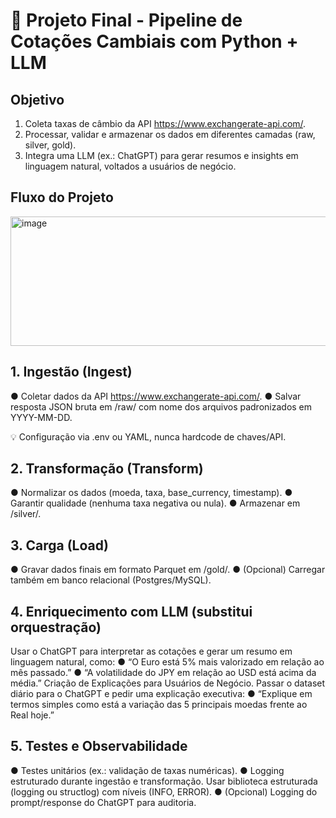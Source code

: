 # 🚀 Projeto Final - Pipeline de Cotações Cambiais com Python + LLM


## Objetivo
1. Coleta taxas de câmbio da API https://www.exchangerate-api.com/.
2. Processar, validar e armazenar os dados em diferentes camadas (raw, silver, gold).
3. Integra uma LLM (ex.: ChatGPT) para gerar resumos e insights em linguagem natural, voltados a usuários de negócio.

## Fluxo do Projeto
<img width="539" height="207" alt="image" src="https://github.com/user-attachments/assets/928b934e-7201-42b5-aa37-b8dd593617d9" />

## 1. Ingestão (Ingest)
● Coletar dados da API https://www.exchangerate-api.com/.
● Salvar resposta JSON bruta em /raw/ com nome dos arquivos padronizados em YYYY-MM-DD.

💡 Configuração via .env ou YAML, nunca hardcode de chaves/API.

## 2. Transformação (Transform)
● Normalizar os dados (moeda, taxa, base_currency, timestamp).
● Garantir qualidade (nenhuma taxa negativa ou nula).
● Armazenar em /silver/.

## 3. Carga (Load)
● Gravar dados finais em formato Parquet em /gold/.
● (Opcional) Carregar também em banco relacional (Postgres/MySQL).

## 4. Enriquecimento com LLM (substitui orquestração)
Usar o ChatGPT para interpretar as cotações e gerar um resumo em linguagem natural, como:
● “O Euro está 5% mais valorizado em relação ao mês passado.”
● “A volatilidade do JPY em relação ao USD está acima da média.”
Criação de Explicações para Usuários de Negócio. Passar o dataset diário para o ChatGPT e pedir uma explicação executiva:
● “Explique em termos simples como está a variação das 5 principais moedas frente ao Real hoje.”

## 5. Testes e Observabilidade
● Testes unitários (ex.: validação de taxas numéricas).
● Logging estruturado durante ingestão e transformação. Usar biblioteca estruturada (logging ou structlog) com níveis (INFO,
ERROR).
● (Opcional) Logging do prompt/response do ChatGPT para auditoria.
